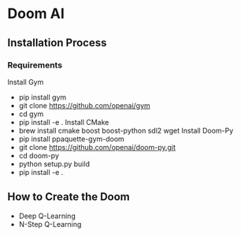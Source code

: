 # Doom AI
## Installation Process
### Requirements
Install Gym
- pip install gym
- git clone https://github.com/openai/gym
- cd gym
- pip install -e .
Install CMake
- brew install cmake boost boost-python sdl2 wget
Install Doom-Py
- pip install ppaquette-gym-doom
- git clone https://github.com/openai/doom-py.git
- cd doom-py
- python setup.py build
- pip install -e .


## How to Create the Doom
- Deep Q-Learning
- N-Step Q-Learning